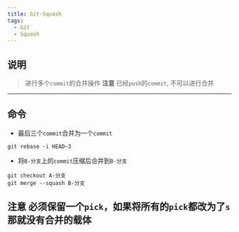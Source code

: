 ```yaml
---
title: Git-Squash
tags:
  - Git
  - Squash
---
```


## 说明
> 进行多个`commit`的合并操作
**注意** 已经`push`的`commit`, 不可以进行合并
---
## 命令
* 最后三个`commit`合并为一个`commit`
~~~shell
git rebase -i HEAD~3
~~~
* 将`B-分支`上的`commit`压缩后合并到`B-分支`
~~~shell
git checkout A-分支
git merge --squash B-分支
~~~
**注意** 必须保留一个`pick`，如果将所有的`pick`都改为了`s`那就没有合并的载体
---
